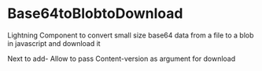 # Base64toBlobtoDownload

Lightning Component to convert small size base64 data from a file to a blob in javascript and download it

Next to add- Allow to pass Content-version as argument for download
